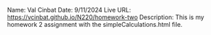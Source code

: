 Name: Val Cinbat
Date: 9/11/2024
Live URL: https://vcinbat.github.io/N220/homework-two
Description:
This is my homework 2 assignment with the simpleCalculations.html file.
